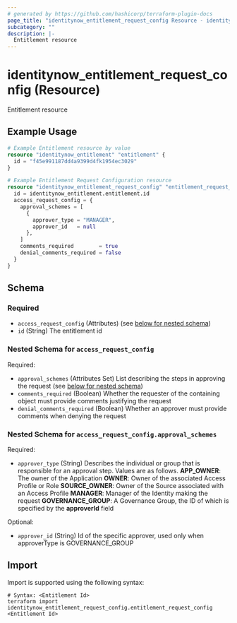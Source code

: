 ```yaml
---
# generated by https://github.com/hashicorp/terraform-plugin-docs
page_title: "identitynow_entitlement_request_config Resource - identitynow"
subcategory: ""
description: |-
  Entitlement resource
---
```


# identitynow_entitlement_request_config (Resource)

Entitlement resource

## Example Usage

```terraform
# Example Entitlement resource by value
resource "identitynow_entitlement" "entitlement" {
  id = "f45e991187dd4a9399d4fk1954ec3029"
}

# Example Entitlement Request Configuration resource
resource "identitynow_entitlement_request_config" "entitlement_request_config" {
  id = identitynow_entitlement.entitlement.id
  access_request_config = {
    approval_schemes = [
      {
        approver_type = "MANAGER",
        approver_id   = null
      },
    ]
    comments_required        = true
    denial_comments_required = false
  }
}
```

<!-- schema generated by tfplugindocs -->
## Schema

### Required

- `access_request_config` (Attributes) (see [below for nested schema](#nestedatt--access_request_config))
- `id` (String) The entitlement id

<a id="nestedatt--access_request_config"></a>
### Nested Schema for `access_request_config`

Required:

- `approval_schemes` (Attributes Set) List describing the steps in approving the request (see [below for nested schema](#nestedatt--access_request_config--approval_schemes))
- `comments_required` (Boolean) Whether the requester of the containing object must provide comments justifying the request
- `denial_comments_required` (Boolean) Whether an approver must provide comments when denying the request

<a id="nestedatt--access_request_config--approval_schemes"></a>
### Nested Schema for `access_request_config.approval_schemes`

Required:

- `approver_type` (String) Describes the individual or group that is responsible for an approval step. Values are as follows. **APP_OWNER**: The owner of the Application  **OWNER**: Owner of the associated Access Profile or Role  **SOURCE_OWNER**: Owner of the Source associated with an Access Profile  **MANAGER**: Manager of the Identity making the request  **GOVERNANCE_GROUP**: A Governance Group, the ID of which is specified by the **approverId** field

Optional:

- `approver_id` (String) Id of the specific approver, used only when approverType is GOVERNANCE_GROUP

## Import

Import is supported using the following syntax:

```shell
# Syntax: <Entitlement Id>
terraform import identitynow_entitlement_request_config.entitlement_request_config <Entitlement Id>
```
